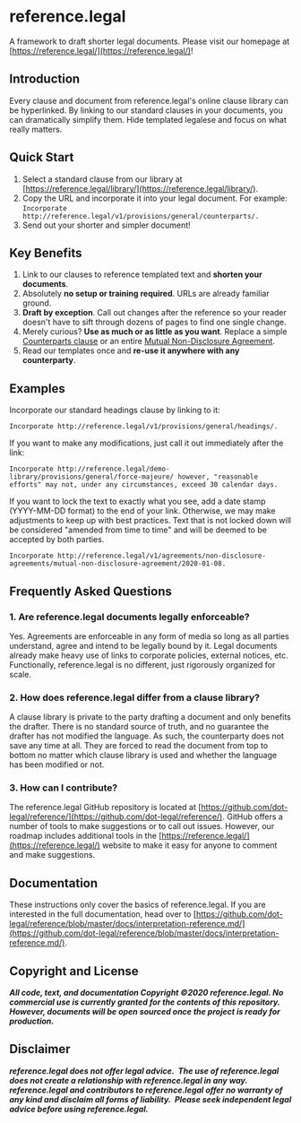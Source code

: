 # reference.legal

A framework to draft shorter legal documents.  Please visit our homepage at [https://reference.legal/](https://reference.legal/)!

## Introduction

Every clause and document from reference.legal's online clause library can be hyperlinked.  By linking to our standard clauses in your documents, you can dramatically simplify them.  Hide templated legalese and focus on what really matters.

## Quick Start

1. Select a standard clause from our library at [https://reference.legal/library/](https://reference.legal/library/).
2. Copy the URL and incorporate it into your legal document.  For example:  `Incorporate http://reference.legal/v1/provisions/general/counterparts/.`
3. Send out your shorter and simpler document!

## Key Benefits

1. Link to our clauses to reference templated text and **shorten your documents**.
2. Absolutely **no setup or training required**.  URLs are already familiar ground.
3. **Draft by exception**.  Call out changes after the reference so your reader doesn't have to sift through dozens of pages to find one single change.
4. Merely curious?  **Use as much or as little as you want**.  Replace a simple [Counterparts clause](https://reference.legal/demo-library/provisions/general/counterparts/) or an entire [Mutual Non-Disclosure Agreement](https://reference.legal/demo-library/forms/confidentiality/mutual-non-disclosure/).
5. Read our templates once and **re-use it anywhere with any counterparty**.

## Examples

Incorporate our standard headings clause by linking to it:

`Incorporate http://reference.legal/v1/provisions/general/headings/.`

If you want to make any modifications, just call it out immediately after the link:

`Incorporate http://reference.legal/demo-library/provisions/general/force-majeure/ however, "reasonable efforts" may not, under any circumstances, exceed 30 calendar days.`

If you want to lock the text to exactly what you see, add a date stamp (YYYY-MM-DD format) to the end of your link.  Otherwise, we may make adjustments to keep up with best practices.  Text that is not locked down will be considered "amended from time to time" and will be deemed to be accepted by both parties.

`Incorporate http://reference.legal/v1/agreements/non-disclosure-agreements/mutual-non-disclosure-agreement/2020-01-08.`

## Frequently Asked Questions

### 1. Are reference.legal documents legally enforceable?

Yes.  Agreements are enforceable in any form of media so long as all parties understand, agree and intend to be legally bound by it.  Legal documents already make heavy use of links to corporate policies, external notices, etc.  Functionally, reference.legal is no different, just rigorously organized for scale.

### 2. How does reference.legal differ from a clause library?

A clause library is private to the party drafting a document and only benefits the drafter.  There is no standard source of truth, and no guarantee the drafter has not modified the language.  As such, the counterparty does not save any time at all.  They are forced to read the document from top to bottom no matter which clause library is used and whether the language has been modified or not.

### 3. How can I contribute?

The reference.legal GitHub repository is located at [https://github.com/dot-legal/reference/](https://github.com/dot-legal/reference/).  GitHub offers a number of tools to make suggestions or to call out issues.  However, our roadmap includes additional tools in the [https://reference.legal/](https://reference.legal/) website to make it easy for anyone to comment and make suggestions.

## Documentation

These instructions only cover the basics of reference.legal.  If you are interested in the full documentation, head over to [https://github.com/dot-legal/reference/blob/master/docs/interpretation-reference.md/](https://github.com/dot-legal/reference/blob/master/docs/interpretation-reference.md/).

## Copyright and License

***All code, text, and documentation Copyright ©2020 reference.legal.  No commercial use is currently granted for the contents of this repository.  However, documents will be open sourced once the project is ready for production.***

## Disclaimer

***reference.legal does not offer legal advice.  The use of reference.legal does not create a relationship with reference.legal in any way.  reference.legal and contributors to reference.legal offer no warranty of any kind and disclaim all forms of liability.  Please seek independent legal advice before using reference.legal.***